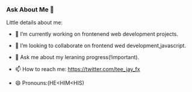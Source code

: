 ### Ask About Me 👋

Little details about me:

- 🔭 I’m currently working on frontenend web development projects.

- 👯 I’m looking to collaborate on frontend wed development,javascript.

- 💬 Ask me about my leraning progress(!important).
  
- 📫 How to reach me: https://twitter.com/tee_jay_fx
  
- 😄 Pronouns:(HE<HIM<HIS)
